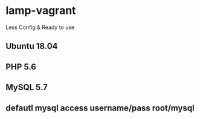 # lamp-vagrant
Less Config & Ready to use

## Ubuntu 18.04
## PHP 5.6
## MySQL 5.7
## defautl mysql access username/pass root/mysql
